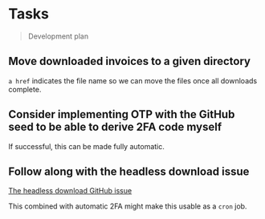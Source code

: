 # Tasks

> Development plan

## Move downloaded invoices to a given directory

`a href` indicates the file name so we can move the files once all downloads complete.

## Consider implementing OTP with the GitHub seed to be able to derive 2FA code myself

If successful, this can be made fully automatic.

## Follow along with the headless download issue

[The headless download GitHub issue](https://github.com/GoogleChrome/puppeteer/issues/299)

This combined with automatic 2FA might make this usable as a `cron` job.
